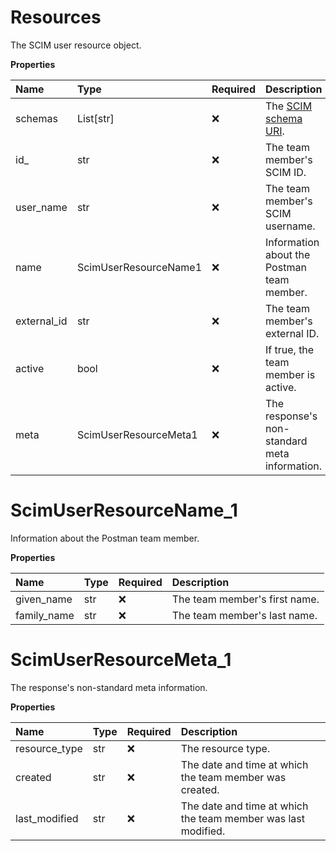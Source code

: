 # Resources

The SCIM user resource object.

**Properties**

| Name        | Type                  | Required | Description                                                              |
| :---------- | :-------------------- | :------- | :----------------------------------------------------------------------- |
| schemas     | List[str]             | ❌       | The [SCIM schema URI](https://www.iana.org/assignments/scim/scim.xhtml). |
| id\_        | str                   | ❌       | The team member's SCIM ID.                                               |
| user_name   | str                   | ❌       | The team member's SCIM username.                                         |
| name        | ScimUserResourceName1 | ❌       | Information about the Postman team member.                               |
| external_id | str                   | ❌       | The team member's external ID.                                           |
| active      | bool                  | ❌       | If true, the team member is active.                                      |
| meta        | ScimUserResourceMeta1 | ❌       | The response's non-standard meta information.                            |

# ScimUserResourceName_1

Information about the Postman team member.

**Properties**

| Name        | Type | Required | Description                   |
| :---------- | :--- | :------- | :---------------------------- |
| given_name  | str  | ❌       | The team member's first name. |
| family_name | str  | ❌       | The team member's last name.  |

# ScimUserResourceMeta_1

The response's non-standard meta information.

**Properties**

| Name          | Type | Required | Description                                                   |
| :------------ | :--- | :------- | :------------------------------------------------------------ |
| resource_type | str  | ❌       | The resource type.                                            |
| created       | str  | ❌       | The date and time at which the team member was created.       |
| last_modified | str  | ❌       | The date and time at which the team member was last modified. |

<!-- This file was generated by liblab | https://liblab.com/ -->
